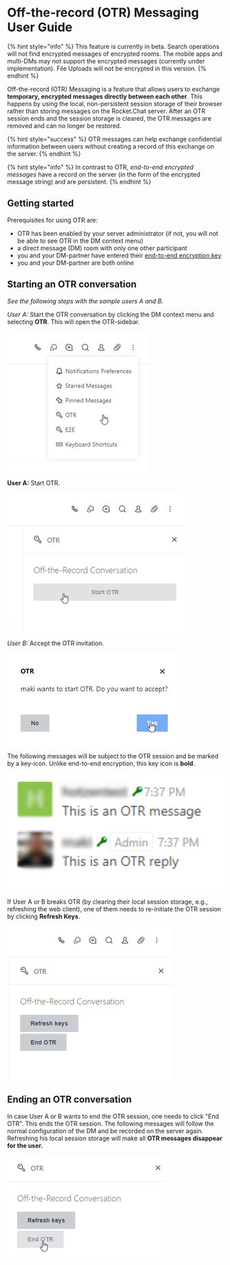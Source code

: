 # Off-the-record \(OTR\) Messaging User Guide



{% hint style="info" %}
This feature is currently in beta. Search operations will not find encrypted messages of encrypted rooms. The mobile apps and multi-DMs may not support the encrypted messages \(currently under implementation\). File Uploads will not be encrypted in this version.
{% endhint %}

Off-the-record \(OTR\) Messaging is a feature that allows users to exchange **temporary, encrypted messages directly between each other**. This happens by using the local, non-persistent session storage of their browser rather than storing messages on the Rocket.Chat server. After an OTR session ends and the session storage is cleared, the OTR messages are removed and can no longer be restored.

{% hint style="success" %}
OTR messages can help exchange confidential information between users without creating a record of this exchange on the server.
{% endhint %}

{% hint style="info" %}
In contrast to OTR, _end-to-end encrypted messages_ have a record on the server \(in the form of the encrypted message string\) and are persistent.
{% endhint %}

## Getting started

Prerequisites for using OTR are:

* OTR has been enabled by your server administrator \(if not, you will not be able to see OTR in the DM context menu\)
* a direct message \(DM\) room with only one other participant
* you and your DM-partner have entered their [end-to-end encryption key](https://docs.rocket.chat/guides/user-guides/end-to-end-encryption)
* you and your DM-partner are both online

## Starting an OTR conversation

_See the following steps with the sample users A and B._

_User A:_ Start the OTR conversation by clicking the DM context menu and selecting **OTR**. This will open the OTR-sidebar.

![Selecting OTR-Panel](../../../.gitbook/assets/image%20%2895%29.png)

**User A:** Start OTR.

![Starting OTR-Chat](../../../.gitbook/assets/image%20%28115%29.png)

_User B:_ Accept the OTR invitation.

![Accepting the invitation](../../../.gitbook/assets/image%20%28129%29.png)

The following messages will be subject to the OTR session and be marked by a key-icon. Unlike end-to-end encryption, this key icon is **bold**.

![OTR messages visual display](../../../.gitbook/assets/image%20%2835%29.png)

If User A or B breaks OTR \(by clearing their local session storage, e.g., refreshing the web client\), one of them needs to re-initiate the OTR session by clicking **Refresh Keys**.

![Options during OTR conversation](../../../.gitbook/assets/image%20%28176%29.png)

## Ending an OTR conversation

In case User A or B wants to end the OTR session, one needs to click "End OTR". This ends the OTR session. The following messages will follow the normal configuration of the DM and be recorded on the server again. Refreshing his local session storage will make all **OTR messages disappear for the user.**

![Ending OTR conversations](../../../.gitbook/assets/image%20%2847%29.png)

